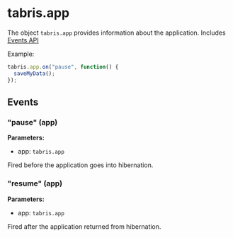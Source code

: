 ---
---
# tabris.app

The object `tabris.app` provides information about the application.
Includes [Events API](Events.md)

Example:

```js
tabris.app.on("pause", function() {
  saveMyData();
});
```

## Events

### "pause" (app)

**Parameters:** 

- app: `tabris.app`

Fired before the application goes into hibernation.

### "resume" (app)

**Parameters:** 

- app: `tabris.app`

Fired after the application returned from hibernation.

